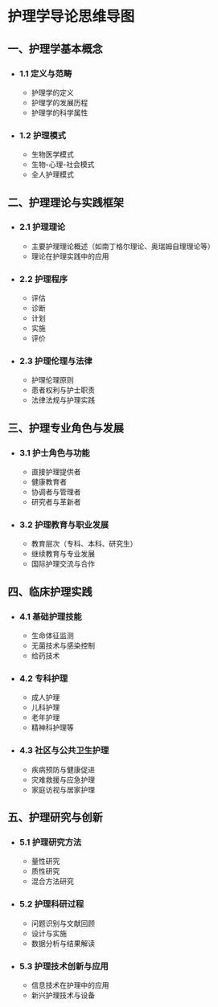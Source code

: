 # 护理学导论思维导图

## 一、护理学基本概念
- ### 1.1 定义与范畴
  - 护理学的定义
  - 护理学的发展历程
  - 护理学的科学属性
- ### 1.2 护理模式
  - 生物医学模式
  - 生物-心理-社会模式
  - 全人护理模式

## 二、护理理论与实践框架
- ### 2.1 护理理论
  - 主要护理理论概述（如南丁格尔理论、奥瑞姆自理理论等）
  - 理论在护理实践中的应用
- ### 2.2 护理程序
  - 评估
  - 诊断
  - 计划
  - 实施
  - 评价
- ### 2.3 护理伦理与法律
  - 护理伦理原则
  - 患者权利与护士职责
  - 法律法规与护理实践

## 三、护理专业角色与发展
- ### 3.1 护士角色与功能
  - 直接护理提供者
  - 健康教育者
  - 协调者与管理者
  - 研究者与革新者
- ### 3.2 护理教育与职业发展
  - 教育层次（专科、本科、研究生）
  - 继续教育与专业发展
  - 国际护理交流与合作

## 四、临床护理实践
- ### 4.1 基础护理技能
  - 生命体征监测
  - 无菌技术与感染控制
  - 给药技术
- ### 4.2 专科护理
  - 成人护理
  - 儿科护理
  - 老年护理
  - 精神科护理等
- ### 4.3 社区与公共卫生护理
  - 疾病预防与健康促进
  - 灾难救援与应急护理
  - 家庭访视与居家护理

## 五、护理研究与创新
- ### 5.1 护理研究方法
  - 量性研究
  - 质性研究
  - 混合方法研究
- ### 5.2 护理科研过程
  - 问题识别与文献回顾
  - 设计与实施
  - 数据分析与结果解读
- ### 5.3 护理技术创新与应用
  - 信息技术在护理中的应用
  - 新兴护理技术与设备

